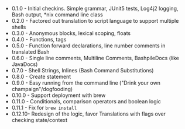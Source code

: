 * 0.1.0 - Initial checkins.  Simple grammar, JUnit5 tests, Log4j2 logging, Bash output, *nix command line class
* 0.2.0 - Factored out translation to script language to support multiple shells
* 0.3.0 - Anonymous blocks, lexical scoping, floats
* 0.4.0 - Functions, tags
* 0.5.0 - Function forward declarations, line number comments in translated Bash
* 0.6.0 - Single line comments, Multiline Comments, BashpileDocs (like JavaDocs)
* 0.7.0 - Shell Strings, Inlines (Bash Command Substitutions)
* 0.8.0 - Create statement
* 0.9.0 - Easy running from the command line ("Drink your own champaign"/dogfooding)
* 0.10.0 - Support deployment with brew
* 0.11.0 - Conditionals, comparison operators and boolean logic
* 0.11.1 - Fix for `brew install`
* 0.12.10- Redesign of the logic, favor Translations with flags over checking state/context